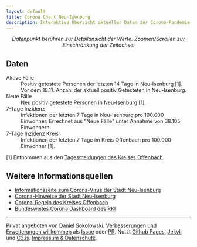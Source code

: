 ```yaml
---
layout: default
title: Corona Chart Neu-Isenburg
description: Interaktive Übersicht aktueller Daten zur Corona-Pandemie in Neu-Isenburg.
---
```


<div id="chart"></div>

<i style="display: block; text-align: center;" aria-hidden="true">Datenpunkt berühren zur Detailansicht der Werte. Zoomen/Scrollen zur Einschränkung der Zeitachse.</i>

## Daten

<dl>
	<dt>Aktive Fälle</dt>
	<dd>Positiv getestete Personen der letzten 14 Tage in Neu-Isenburg [1]. Vor dem 18.11. Anzahl der aktuell positiv Getesteten in Neu-Isenburg.</dd>
	<dt>Neue Fälle</dt>
	<dd>Neu positiv getestete Personen in Neu-Isenburg [1].</dd>
	<dt>7-Tage Inzidenz</dt>
	<dd>Infektionen der letzten 7 Tage in Neu-Isenburg pro 100.000 Einwohner. Errechnet aus "Neue Fälle" unter Annahme von 38.105 Einwohnern.</dd>
	<dt>7-Tage Inzidenz Kreis</dt>
	<dd>Infektionen der letzten 7 Tage im Kreis Offenbach pro 100.000 Einwohner [1].</dd>
</dl>

[1] Entnommen aus den [Tagesmeldungen des Kreises Offenbach](https://www.kreis-offenbach.de/Themen/Gesundheit-Verbraucher-schutz/akut/Corona/Corona-Entwicklung/).

## Weitere Informationsquellen

* [Informationsseite zum Corona-Virus der Stadt Neu-Isenburg](https://neu-isenburg.de/buergerservice/rathauspresse/news-zum-corona-virus/)
* [Corona-Hinweise der Stadt Neu-Isenburg](https://neu-isenburg.de/fileadmin/user_upload/Buergerservice/Rathauspresse/covid/201110_corona-regeln-N-I.pdf)
* [Corona-Regeln des Kreises Offenbach](https://neu-isenburg.de/fileadmin/user_upload/Buergerservice/Rathauspresse/covid/201110_corona-regeln_KrOf.pdf)
* [Bundesweites Corona Dashboard des RKI](https://experience.arcgis.com/experience/478220a4c454480e823b17327b2bf1d4)

<hr />

Privat angeboten von [Daniel Sokolowski](https://dsoko.de). [Verbesserungen und Erweiterungen willkommen](https://github.com/DSoko2/Corona-NI#Contributing) als [Issue](https://github.com/DSoko2/Corona-NI/issues) oder [PR](https://github.com/DSoko2/Corona-NI/pulls). Nutzt [Github Pages](https://pages.github.com/), [Jekyll](https://jekyllrb.com/) und [C3.js](https://c3js.org). [Impressum & Datenschutz](impressum-datenschutz.html).

<!-- Load c3.css -->
<link href="assets/c3.min.css" rel="stylesheet">

<!-- Load d3.js and c3.js -->
<script src="assets/d3.min.js" charset="utf-8"></script>
<script src="assets/c3.min.js"></script>
<script type="text/javascript">
	const chart = c3.generate({
	    bindto: '#chart',
	    size: {
			height: 580,
	    },
	    data: {
	    	x: 'date',
	    	xFormat: '%d\.%m\.%Y',
	    	columns: [],
	    	axes: {
	    		'Neue Fälle': 'y2'
	    	},
		    types: {
		    	'Neue Fälle': 'bar'
		    },
		    colors: {
		    	// https://learnui.design/tools/data-color-picker.html#palette
		    	'Neue Fälle': '#FDA',
		    	'Aktive Fälle': '#ffa600',
		    	'7-Tage Inzidenz': '#bc5090',
		    	'7-Tage Inzidenz Kreis': '#003f5c',
			},
	    },
	    axis: {
	        x: {
	            type: 'timeseries',
	            tick: {
	                format: '%d.%m.%y',
                    fit:true,
                    culling: {
                        max: window.innerWidth > 500 ? 8 : 5
                    }
	            }
		    },
	        y2: {
	            show: true
	        }
   		},
	    subchart: {
	        show: true
	    },
	    zoom: {
	        enabled: true
	    }
	});

	const population = 38105; // Wikipedia as of 31.12.2019

	const request = new XMLHttpRequest();
	request.open('GET', 'data-kreis-offenbach.json');
	request.responseType = 'json';
	request.send();
	request.onload = function() {
		const data = request.response;
		const date = ['date'].concat(data.map(v => v['date']));
		const activeCases = ['Aktive Fälle'].concat(data.map(v => v['activeCasesNI']));
		const newCasesNI = ['Neue Fälle'].concat(data.map(v => v['newCasesNI']));
		const sevenDaysIncidenceKO = ['7-Tage Inzidenz Kreis'].concat(data.map(v => v['sevenDaysIncidenceKO']));
		const activeCasesKO = ['Aktive Fälle Kreis'].concat(data.map(v => v['activeCasesKO']));

		const sevenDaysInfectionsNI = ['7-Tage Infektionen', null, null, null, null, null, null].concat(
			[...Array(Math.max(0, newCasesNI.length - 6)).keys()]
				.map(firstDay => newCasesNI.slice(firstDay+1,firstDay+8)
				.reduce((sum, summand) => sum + summand, 0)));
		const sevenDaysIncidenceNI = ['7-Tage Inzidenz'].concat(sevenDaysInfectionsNI.slice(1)
			.map(v => v === null ? null : Number(100000.0 * v / population).toFixed(1)));

		chart.load({
			columns: [date, activeCases, newCasesNI, sevenDaysIncidenceNI, sevenDaysIncidenceKO]
		});

		// Screen reader accessibility
		const dataPointEventTarget = document.querySelector('.c3-event-rect');
		const chartSvg = document.querySelector('#chart > svg');
		const chartDataPoints = Array.from(document.querySelectorAll('#chart .c3-axis.c3-axis-x .tick'));
		const chartIrrelevantAccessibilityTreeNodes = Array.from(document.querySelectorAll('#chart > svg > * > :not(.c3-axis-x), #chart > svg > * > :not(.c3-axis), #chart > svg > * > .c3-axis-x.c3-axis > :not(.tick)'));
		const chartTooltip = document.querySelector('#chart .c3-tooltip-container');

		chartSvg.setAttribute('role', 'graphics-document document');
		chartSvg.setAttribute('aria-label', 'Diagramm täglicher Daten zu Corona in Neu-Isenburg');
		chartIrrelevantAccessibilityTreeNodes.forEach(node => node.setAttribute('aria-hidden', 'true'));
		chartTooltip.setAttribute('id', 'chart-tooltip');
		chartTooltip.setAttribute('aria-hidden', 'true');

		chartDataPoints.forEach((node, index) => {
				node.setAttribute('tabindex', 0);
				node.setAttribute('role', 'graphics-symbol img');
				node.setAttribute('aria-describedby', 'chart-tooltip');
				node.addEventListener('focus', d => {
					const tickClientRect = d.target.getBoundingClientRect();
					const mouseMoveEvent = document.createEvent("MouseEvents");
					mouseMoveEvent.initMouseEvent(
						"mousemove", //event type : click, mousedown, mouseup, mouseover, mousemove, mouseout.  
						true, //canBubble
						false, //cancelable
						window, //event's AbstractView : should be window 
						1, // detail : Event's mouse click count 
						window.screenX + tickClientRect.left + tickClientRect.width / 2, // screenX
						window.screenY + tickClientRect.top - 20, // screenY
						tickClientRect.left + tickClientRect.width / 2, // clientX
						tickClientRect.top - 20, // clientY
						false, // ctrlKey
						false, // altKey
						false, // shiftKey
						false, // metaKey 
						0, // button : 0 = click, 1 = middle button, 2 = right button  
						null // relatedTarget : Only used with some event types (e.g. mouseover and mouseout). In other cases, pass null.
					);
					dataPointEventTarget.dispatchEvent(mouseMoveEvent);
				});
			});
	}
</script>
